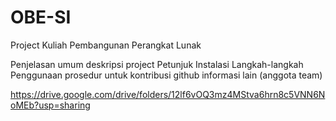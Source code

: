 # OBE-SI
Project Kuliah Pembangunan Perangkat Lunak

Penjelasan umum deskripsi project
Petunjuk Instalasi 
Langkah-langkah Penggunaan
prosedur untuk kontribusi github
informasi lain (anggota team)

https://drive.google.com/drive/folders/12lf6vOQ3mz4MStva6hrn8c5VNN6NoMEb?usp=sharing
